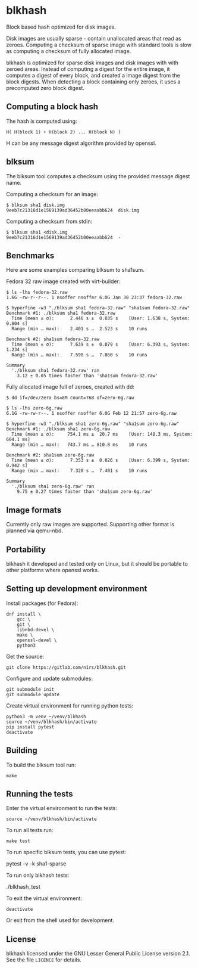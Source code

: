 # blkhash

Block based hash optimized for disk images.

Disk images are usually sparse - contain unallocated areas that read as
zeroes.  Computing a checksum of sparse image with standard tools is
slow as computing a checksum of fully allocated image.

blkhash is optimized for sparse disk images and disk images with with
zeroed areas. Instead of computing a digest for the entire image, it
computes a digest of every block, and created a image digest from the
block digests. When detecting a block containing only zeroes, it uses a
precomputed zero block digest.

## Computing a block hash

The hash is computed using:

    H( H(block 1) + H(block 2) ... H(block N) )

H can be any message digest algorithm provided by openssl.

## blksum

The blksum tool computes a checksum using the provided message digest
name.

Computing a checksum for an image:

    $ blksum sha1 disk.img
    9eeb7c21316d1e1569139ad36452b00eeaabb624  disk.img

Computing a checksum from stdin:

    $ blksum sha1 <disk.img
    9eeb7c21316d1e1569139ad36452b00eeaabb624  -

## Benchmarks

Here are some examples comparing blksum to sha1sum.

Fedora 32 raw image created with virt-builder:

    $ ls -lhs fedora-32.raw
    1.6G -rw-r--r--. 1 nsoffer nsoffer 6.0G Jan 30 23:37 fedora-32.raw

    $ hyperfine -w3 "./blksum sha1 fedora-32.raw" "sha1sum fedora-32.raw"
    Benchmark #1: ./blksum sha1 fedora-32.raw
      Time (mean ± σ):      2.446 s ±  0.035 s    [User: 1.638 s, System: 0.804 s]
      Range (min … max):    2.401 s …  2.523 s    10 runs

    Benchmark #2: sha1sum fedora-32.raw
      Time (mean ± σ):      7.639 s ±  0.079 s    [User: 6.393 s, System: 1.234 s]
      Range (min … max):    7.598 s …  7.860 s    10 runs

    Summary
      './blksum sha1 fedora-32.raw' ran
        3.12 ± 0.05 times faster than 'sha1sum fedora-32.raw'

Fully allocated image full of zeroes, created with dd:

    $ dd if=/dev/zero bs=8M count=768 of=zero-6g.raw

    $ ls -lhs zero-6g.raw
    6.1G -rw-rw-r--. 1 nsoffer nsoffer 6.0G Feb 12 21:57 zero-6g.raw

    $ hyperfine -w3 "./blksum sha1 zero-6g.raw" "sha1sum zero-6g.raw"
    Benchmark #1: ./blksum sha1 zero-6g.raw
      Time (mean ± σ):     754.1 ms ±  20.7 ms    [User: 148.3 ms, System: 604.1 ms]
      Range (min … max):   743.7 ms … 810.8 ms    10 runs

    Benchmark #2: sha1sum zero-6g.raw
      Time (mean ± σ):      7.353 s ±  0.026 s    [User: 6.399 s, System: 0.942 s]
      Range (min … max):    7.320 s …  7.401 s    10 runs

    Summary
      './blksum sha1 zero-6g.raw' ran
        9.75 ± 0.27 times faster than 'sha1sum zero-6g.raw'

## Image formats

Currently only raw images are supported. Supporting other format is
planned via qemu-nbd.

## Portability

blkhash it developed and tested only on Linux, but it should be portable
to other platforms where openssl works.

## Setting up development environment

Install packages (for Fedora):

    dnf install \
        gcc \
        git \
        libnbd-devel \
        make \
        openssl-devel \
        python3

Get the source:

    git clone https://gitlab.com/nirs/blkhash.git

Configure and update submodules:

    git submodule init
    git submodule update

Create virtual environment for running python tests:

    python3 -m venv ~/venv/blkhash
    source ~/venv/blkhash/bin/activate
    pip install pytest
    deactivate

## Building

To build the blksum tool run:

    make

## Running the tests

Enter the virtual environment to run the tests:

    source ~/venv/blkhash/bin/activate

To run all tests run:

    make test

To run specific blksum tests, you can use pytest:

   pytest -v -k sha1-sparse

To run only blkhash tests:

   ./blkhash_test

To exit the virtual environment:

    deactivate

Or exit from the shell used for development.

## License

blkhash licensed under the GNU Lesser General Public License version 2.1.
See the file `LICENCE` for details.
